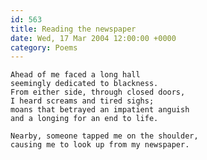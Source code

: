 ```yaml
---
id: 563
title: Reading the newspaper
date: Wed, 17 Mar 2004 12:00:00 +0000
category: Poems
---
```


    Ahead of me faced a long hall  
    seemingly dedicated to blackness.  
    From either side, through closed doors,  
    I heard screams and tired sighs;  
    moans that betrayed an impatient anguish  
    and a longing for an end to life.

    Nearby, someone tapped me on the shoulder,  
    causing me to look up from my newspaper.



